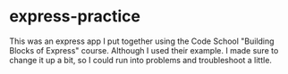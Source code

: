 # express-practice
This was an express app I put together using the Code School "Building Blocks of Express" course. Although I used their example. I made sure to change it up a bit, so I could run into problems and troubleshoot a little.
